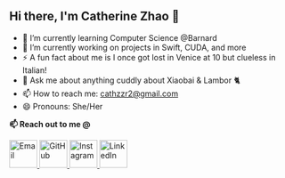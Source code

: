 ## Hi there, I'm Catherine Zhao 👋

- 🌱 I’m currently learning Computer Science @Barnard
- 🔭 I’m currently working on projects in Swift, CUDA, and more
- ⚡ A fun fact about me is I once got lost in Venice at 10 but clueless in Italian!
- 💬 Ask me about anything cuddly about Xiaobai & Lambor 🐈
- 📫 How to reach me: cathzzr2@gmail.com
- 😄 Pronouns: She/Her

**📫 Reach out to me @**

<a href="mailto:cathzzr2@gmail.com">
  <img src="https://github.com/user-attachments/assets/0a8bc1b9-7e0f-4ffa-a84d-63786a707f0f" alt="Email" width="50" height="50"/>
</a>
<a href="https://github.com/cathzzr2">
  <img src="https://github.com/user-attachments/assets/3b89fa5b-acdf-4f03-8667-2cd8968f4685" alt="GitHub" width="50" height="50"/>
</a>
<a href="https://www.instagram.com/cathzzr2">
  <img src="https://github.com/user-attachments/assets/51f9cd70-4518-4393-94a1-686dd8016d88" alt="Instagram" width="50" height="50"/>
</a>
<a href="https://linkedin.com/in/cathzzr2">
  <img src="https://github.com/user-attachments/assets/48991692-a528-4510-9aec-b36e5907cfe6" alt="LinkedIn" width="50" height="50"/>
</a>
